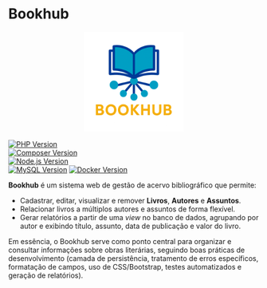 # Bookhub

<p align="center">
  <img src="assets/images/logo/bookhub_logo_1.png" alt="Bookhub Logo" width="200" />
</p>

[![PHP Version](https://img.shields.io/badge/PHP-8.4-blue?labelColor=17191E&style=flat&logo=PHP)](https://php.net/)  
[![Composer Version](https://img.shields.io/badge/Composer-latest-black?labelColor=17191E&style=flat&logo=Composer)](https://getcomposer.org/)  
[![Node.js Version](https://img.shields.io/badge/Node.js-22.16.0-green?labelColor=17191E&style=flat&logo=Node.js)](https://nodejs.org/)  
[![MySQL Version](https://img.shields.io/badge/MySQL-8.0-blue?labelColor=17191E&style=flat&logo=MySQL)](https://mysql.com/)
[![Docker Version](https://img.shields.io/badge/Docker-28.1.1-blue?labelColor=17191E&style=flat&logo=Docker)](https://docker.com/)

**Bookhub** é um sistema web de gestão de acervo bibliográfico que permite:

- Cadastrar, editar, visualizar e remover **Livros**, **Autores** e **Assuntos**.  
- Relacionar livros a múltiplos autores e assuntos de forma flexível.  
- Gerar relatórios a partir de uma _view_ no banco de dados, agrupando por autor e exibindo título, assunto, data de publicação e valor do livro.  

Em essência, o Bookhub serve como ponto central para organizar e consultar informações sobre obras literárias, seguindo boas práticas de desenvolvimento (camada de persistência, tratamento de erros específicos, formatação de campos, uso de CSS/Bootstrap, testes automatizados e geração de relatórios).
